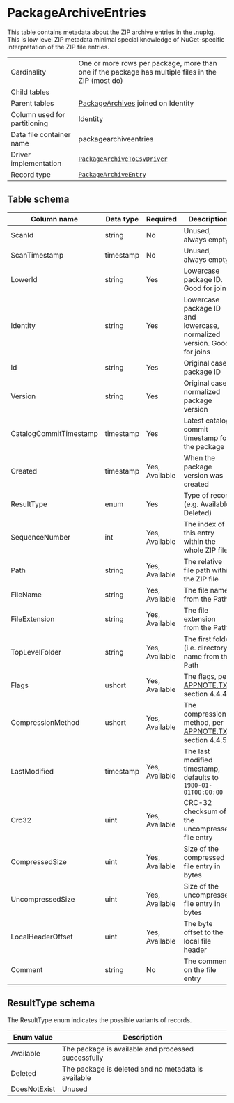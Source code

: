 # PackageArchiveEntries

This table contains metadata about the ZIP archive entries in the .nupkg. This is low level ZIP metadata minimal special
knowledge of NuGet-specific interpretation of the ZIP file entries.

|                              |                                                                                                                            |
| ---------------------------- | -------------------------------------------------------------------------------------------------------------------------- |
| Cardinality                  | One or more rows per package, more than one if the package has multiple files in the ZIP (most do)                         |
| Child tables                 |                                                                                                                            |
| Parent tables                | [PackageArchives](PackageArchives.md) joined on Identity                                                                   |
| Column used for partitioning | Identity                                                                                                                   |
| Data file container name     | packagearchiveentries                                                                                                      |
| Driver implementation        | [`PackageArchiveToCsvDriver`](../../src/Worker.Logic/CatalogScan/Drivers/PackageArchiveToCsv/PackageArchiveToCsvDriver.cs) |
| Record type                  | [`PackageArchiveEntry`](../../src/Worker.Logic/CatalogScan/Drivers/PackageArchiveToCsv/PackageArchiveEntry.cs)             |

## Table schema

| Column name            | Data type | Required       | Description                                                                                                          |
| ---------------------- | --------- | -------------- | -------------------------------------------------------------------------------------------------------------------- |
| ScanId                 | string    | No             | Unused, always empty                                                                                                 |
| ScanTimestamp          | timestamp | No             | Unused, always empty                                                                                                 |
| LowerId                | string    | Yes            | Lowercase package ID. Good for joins                                                                                 |
| Identity               | string    | Yes            | Lowercase package ID and lowercase, normalized version. Good for joins                                               |
| Id                     | string    | Yes            | Original case package ID                                                                                             |
| Version                | string    | Yes            | Original case, normalized package version                                                                            |
| CatalogCommitTimestamp | timestamp | Yes            | Latest catalog commit timestamp for the package                                                                      |
| Created                | timestamp | Yes, Available | When the package version was created                                                                                 |
| ResultType             | enum      | Yes            | Type of record (e.g. Available, Deleted)                                                                             |
| SequenceNumber         | int       | Yes, Available | The index of this entry within the whole ZIP file                                                                    |
| Path                   | string    | Yes, Available | The relative file path within the ZIP file                                                                           |
| FileName               | string    | Yes, Available | The file name from the Path                                                                                          |
| FileExtension          | string    | Yes, Available | The file extension from the Path                                                                                     |
| TopLevelFolder         | string    | Yes, Available | The first folder (i.e. directory) name from the Path                                                                 |
| Flags                  | ushort    | Yes, Available | The flags, per [APPNOTE.TXT](https://pkware.cachefly.net/webdocs/casestudies/APPNOTE.TXT) section 4.4.4              |
| CompressionMethod      | ushort    | Yes, Available | The compression method, per [APPNOTE.TXT](https://pkware.cachefly.net/webdocs/casestudies/APPNOTE.TXT) section 4.4.5 |
| LastModified           | timestamp | Yes, Available | The last modified timestamp, defaults to `1980-01-01T00:00:00`                                                       |
| Crc32                  | uint      | Yes, Available | CRC-32 checksum of the uncompressed file entry                                                                       |
| CompressedSize         | uint      | Yes, Available | Size of the compressed file entry in bytes                                                                           |
| UncompressedSize       | uint      | Yes, Available | Size of the uncompressed file entry in bytes                                                                         |
| LocalHeaderOffset      | uint      | Yes, Available | The byte offset to the local file header                                                                             |
| Comment                | string    | No             | The comment on the file entry                                                                                        |

## ResultType schema

The ResultType enum indicates the possible variants of records.

| Enum value   | Description                                         |
| ------------ | --------------------------------------------------- |
| Available    | The package is available and processed successfully |
| Deleted      | The package is deleted and no metadata is available |
| DoesNotExist | Unused                                              |
